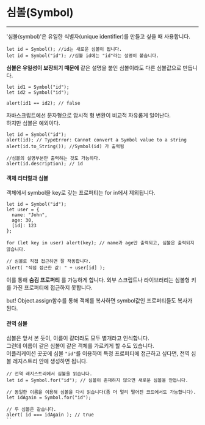 # 심볼(Symbol)   
- - - 
'심볼(symbol)'은 유일한 식별자(unique identifier)를 만들고 싶을 때 사용합니다.   

```
let id = Symbol(); //id는 새로운 심볼이 됩니다.   
let id = Symbol("id"); //심볼 id에는 "id"라는 설명이 붙습니다.   
```

**심볼은 유일성이 보장되기 때문에** 같은 설명을 붙인 심볼이라도 다른 심볼값으로 만듭니다.
```
let id1 = Symbol("id");
let id2 = Symbol("id");

alert(id1 == id2); // false
```


자바스크립트에선 문자형으로 암시적 형 변환이 비교적 자유롭게 일어난다.   
하지만 심볼은 예외이다.   
```
let id = Symbol("id");
alert(id); // TypeError: Cannot convert a Symbol value to a string
alert(id.to_String()); //Symbol(id) 가 출력됨

//심볼의 설명부분만 출력하는 것도 가능하다.
alert(id.description); // id 
```


#### 객체 리터럴과 심볼   
객체에서 symbol을 key로 갖는 프로퍼티는 for in에서 제외됩니다.   
```
let id = Symbol("id");
let user = {
  name: "John",
  age: 30,
  [id]: 123
};

for (let key in user) alert(key); // name과 age만 출력되고, 심볼은 출력되지 않습니다.

// 심볼로 직접 접근하면 잘 작동합니다.
alert( "직접 접근한 값: " + user[id] );
```   
이를 통해 **숨김 프로퍼티** 를 가능하게 합니다. 외부 스크립트나 라이브러리는 심볼형 키를 가진 프로퍼티에 접근하지 못합니다. 

but! Object.assign함수를 통해 객체를 복사하면 symbol값인 프로퍼티들도 복사가 된다.   



#### 전역 심볼   
심볼은 앞서 본 듯이, 이름이 같더라도 모두 별개라고 인식합니다.   
그런데 이름이 같은 심볼이 같은 객체를 가르키게 할 수도 있습니다.   
어플리케이션 곳곳에 심볼 ```"id"```를 이용하여 특정 프로퍼티에 접근하고 싶다면, 전역 심볼 레지스트리 안에 생성하면 됩니다.   
```
// 전역 레지스트리에서 심볼을 읽습니다.
let id = Symbol.for("id"); // 심볼이 존재하지 않으면 새로운 심볼을 만듭니다.

// 동일한 이름을 이용해 심볼을 다시 읽습니다(좀 더 멀리 떨어진 코드에서도 가능합니다).
let idAgain = Symbol.for("id");

// 두 심볼은 같습니다.
alert( id === idAgain ); // true
``
